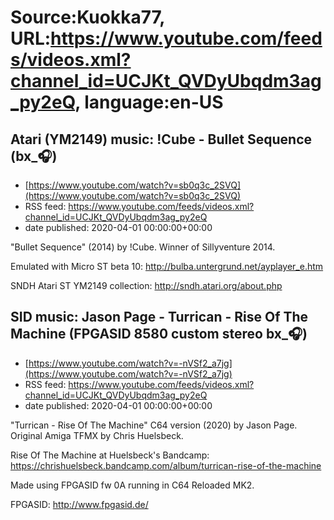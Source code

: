 # Source:Kuokka77, URL:https://www.youtube.com/feeds/videos.xml?channel_id=UCJKt_QVDyUbqdm3ag_py2eQ, language:en-US

## Atari (YM2149) music: !Cube - Bullet Sequence (bx_🎧)
 - [https://www.youtube.com/watch?v=sb0q3c_2SVQ](https://www.youtube.com/watch?v=sb0q3c_2SVQ)
 - RSS feed: https://www.youtube.com/feeds/videos.xml?channel_id=UCJKt_QVDyUbqdm3ag_py2eQ
 - date published: 2020-04-01 00:00:00+00:00

"Bullet Sequence" (2014) by !Cube. Winner of Sillyventure 2014.

Emulated with Micro ST beta 10:
http://bulba.untergrund.net/ayplayer_e.htm

SNDH Atari ST YM2149 collection:
http://sndh.atari.org/about.php

## SID music: Jason Page - Turrican - Rise Of The Machine (FPGASID 8580 custom stereo bx_🎧)
 - [https://www.youtube.com/watch?v=-nVSf2_a7jg](https://www.youtube.com/watch?v=-nVSf2_a7jg)
 - RSS feed: https://www.youtube.com/feeds/videos.xml?channel_id=UCJKt_QVDyUbqdm3ag_py2eQ
 - date published: 2020-04-01 00:00:00+00:00

"Turrican - Rise Of The Machine" C64 version (2020) by Jason Page. Original Amiga TFMX by Chris Huelsbeck.

Rise Of The Machine at Huelsbeck's Bandcamp:
https://chrishuelsbeck.bandcamp.com/album/turrican-rise-of-the-machine

Made using FPGASID fw 0A running in C64 Reloaded MK2.

FPGASID:
http://www.fpgasid.de/

